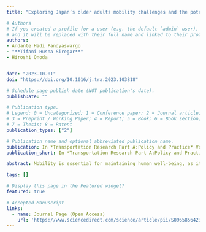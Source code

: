 ```yaml
---
title: "Exploring Japan’s older adults mobility challenges and the potential role of autonomous vehicles"

# Authors
# If you created a profile for a user (e.g. the default `admin` user), write the username (folder name) here 
# and it will be replaced with their full name and linked to their profile.
authors:
- Andante Hadi Pandyaswargo
- "**Tifani Husna Siregar**"
- Hiroshi Onoda


date: "2023-10-01"
doi: "https://doi.org/10.1016/j.tra.2023.103818"

# Schedule page publish date (NOT publication's date).
publishDate: ""

# Publication type.
# Legend: 0 = Uncategorized; 1 = Conference paper; 2 = Journal article;
# 3 = Preprint / Working Paper; 4 = Report; 5 = Book; 6 = Book section;
# 7 = Thesis; 8 = Patent
publication_types: ["2"]

# Publication name and optional abbreviated publication name.
publication: In *Transportation Research Part A:Policy and Practice* Vol. 176, October 2023
publication_short: In *Transportation Research Part A:Policy and Practice*

abstract: Mobility is essential for maintaining human well-being, as it aids in accessing basic needs and engaging in social activities. For older adults who drive, driving provides a sense of independence and convenience, allowing them to go wherever and whenever necessary. However, the declining physical condition and cognitive functions of older adults may eventually hinder their ability to drive safely. In Japan, many older drivers prefer to continue driving unless they are officially deemed unfit, reach a certain age, or have someone drive for them. To shed light on the mobility challenges faced by Japan's older adults, we analyzed data from the Japanese Study of Aging and Retirement (JSTAR) survey using exploratory analysis methods such as multiple correspondence analysis (MCA) and nonparametric tests. The results revealed relatively strong relationships between car ownership and self-rated health status, the number of years lived in the current municipality, and the working status of older adults. Furthermore, we identified a higher level of independence, as well as a positive attitude and tendency to give and receive help running errands, among older adults who own at least one car. To assist older drivers in maintaining their mobility and the positive social effects associated with car ownership, this study discusses the potential role of autonomous vehicles (AVs). Specifically, we support the car-sharing business model to lower the financial commitment of older Japanese drivers while providing access to this technology. 

tags: []

# Display this page in the Featured widget?
featured: true

# Accepted Manuscript
links:
  - name: Journal Page (Open Access)
    url: 'https://www.sciencedirect.com/science/article/pii/S0965856423002380'
---
```



